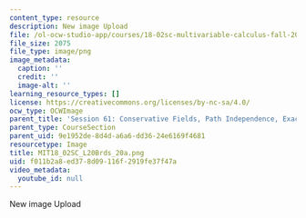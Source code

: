 ```yaml
---
content_type: resource
description: New image Upload
file: /ol-ocw-studio-app/courses/18-02sc-multivariable-calculus-fall-2010/f011b2a8ed378d09116f2919fe37f47a_MIT18_02SC_L20Brds_20a.png
file_size: 2075
file_type: image/png
image_metadata:
  caption: ''
  credit: ''
  image-alt: ''
learning_resource_types: []
license: https://creativecommons.org/licenses/by-nc-sa/4.0/
ocw_type: OCWImage
parent_title: 'Session 61: Conservative Fields, Path Independence, Exact Differentials'
parent_type: CourseSection
parent_uid: 9e1952de-8d4d-a6a6-dd36-24e6169f4681
resourcetype: Image
title: MIT18_02SC_L20Brds_20a.png
uid: f011b2a8-ed37-8d09-116f-2919fe37f47a
video_metadata:
  youtube_id: null
---
```

New image Upload